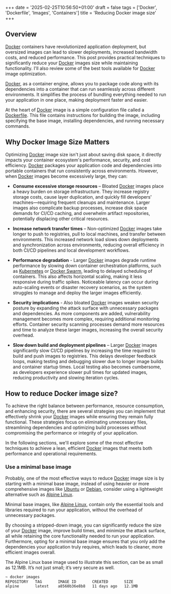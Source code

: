 +++
date = '2025-02-25T10:56:50+01:00'
draft = false
tags = ['Docker', 'Dockerfile', 'Images', 'Containers']
title = 'Reducing Docker image size'
+++

## Overview

[Docker](https://www.docker.com/) containers have revolutionized application deployment, but oversized images can lead to slower deployments, increased bandwidth costs, and reduced performance. This post provides practical techniques to significantly reduce your [Docker](https://www.docker.com/) images size while maintaining functionality. I'll  also review some of the best tools available for [Docker](https://www.docker.com/) image optimization.

[Docker](https://www.docker.com/), as a container engine, allows you to package code along with its dependencies into a container that can run seamlessly across different environments. It simplifies the process of bundling everything needed to run your application in one place, making deployment faster and easier.

At the heart of [Docker](https://www.docker.com/) image is a simple configuration file called a [Dockerfile](https://docs.docker.com/reference/dockerfile/). This file contains instructions for building the image, including specifying the base image, installing dependencies, and running necessary commands.

## **Why Docker Image Size Matters**  

Optimizing [Docker](https://www.docker.com/) image size isn't just about saving disk space, it directly impacts your container ecosystem's performance, security, and cost efficiency. [Docker](https://www.docker.com/) packages your application code and dependencies into portable containers that run consistently across environments. However, when [Docker](https://www.docker.com/) images become excessively large, they can:  

- **Consume excessive storage resources** – Bloated [Docker](https://www.docker.com/) images place a heavy burden on storage infrastructure. They increase registry storage costs, cause layer duplication, and quickly fill developers' machines—requiring frequent cleanups and maintenance. Larger images also complicate backup processes, increase disk space demands for CI/CD caching, and overwhelm artifact repositories, potentially displacing other critical resources.  

- **Increase network transfer times** – Non-optimized [Docker](https://www.docker.com/) images take longer to push to registries, pull to local machines, and transfer between environments. This increased network load slows down deployments and synchronization across environments, reducing overall efficiency in both CI/CD pipelines and local development workflows.  

- **Performance degradation** - Larger [Docker](https://www.docker.com/) images degrade runtime performance by slowing down container orchestration platforms, such as [Kubernetes](https://kubernetes.io/) or [Docker Swarm](https://docs.docker.com/engine/swarm/), leading to delayed scheduling of containers. This also affects horizontal scaling, making it less responsive during traffic spikes. Noticeable latency can occur during auto-scaling events or disaster recovery scenarios, as the system struggles to manage and deploy the larger images efficiently.

- **Security implications** - Also bloated [Docker](https://www.docker.com/) images weaken security posture by expanding the attack surface with unnecessary packages and dependencies. As more components are added, vulnerability management becomes more complex, requiring additional monitoring efforts. Container security scanning processes demand more resources and time to analyze these larger images, increasing the overall security overhead.

- **Slow down build and deployment pipelines** – Larger [Docker](https://www.docker.com/) images significantly slow CI/CD pipelines by increasing the time required to build and push images to registries. This delays developer feedback loops, making testing and debugging slower due to longer image builds and container startup times. Local testing also becomes cumbersome, as developers experience slower pull times for updated images, reducing productivity and slowing iteration cycles.

## How to reduce Docker image size?

To achieve the right balance between performance, resource consumption, and enhancing security, there are several strategies you can implement that effectively shrink your [Docker](https://www.docker.com/) images while ensuring they remain fully functional. These strategies focus on eliminating unnecessary files, streamlining dependencies and optimizing build processes without compromising the performance or integrity of your application.

In the following sections, we'll explore some of the most effective techniques to achieve a lean, efficient [Docker](https://www.docker.com/) images that meets both performance and operational requirements.

### Use a minimal base image

Probably, one of the most effective ways to reduce [Docker](https://www.docker.com/) image size is by starting with a minimal base image, instead of using heavier or more comprehensive images like [Ubuntu](https://ubuntu.com/) or [Debian](https://www.debian.org/), consider using a lightweight alternative such as [Alpine Linux](https://www.alpinelinux.org/). 

Minimal base images, like [Alpine Linux](https://www.alpinelinux.org/), contain only the essential tools and libraries required to run your application, without the overhead of unnecessary packages. 

By choosing a stripped-down image, you can significantly reduce the size of your [Docker](https://www.docker.com/) image, improve build times, and minimize the attack surface, all while retaining the core functionality needed to run your application. Furthermore, opting for a minimal base image ensures that you only add the dependencies your application truly requires, which leads to cleaner, more efficient images overall.

The Alpine Linux base image used to illustrate this section, can be as small as 12.1MB. It’s not just small; it’s very secure as well.

```bash
~ docker images                                                                                                                         
REPOSITORY   TAG       IMAGE ID       CREATED       SIZE
alpine       latest    a8560b36e8b8   11 days ago   12.1MB
```
